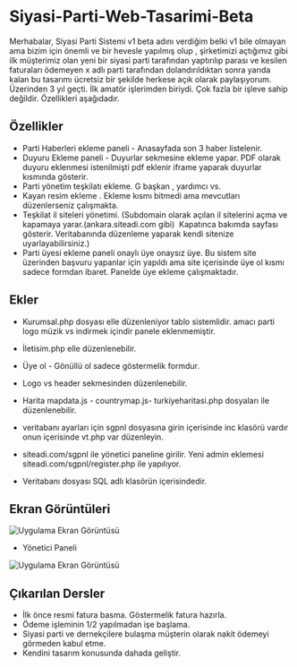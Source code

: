 
# Siyasi-Parti-Web-Tasarimi-Beta

Merhabalar, Siyasi Parti Sistemi v1 beta adını verdiğim belki v1 bile olmayan ama bizim için önemli ve bir hevesle yapılmış olup , şirketimizi açtığımız gibi ilk müşterimiz olan yeni bir siyasi parti tarafından yaptırılıp parası ve kesilen faturaları ödemeyen x adlı parti tarafından dolandırıldıktan sonra yarıda kalan bu tasarımı ücretsiz bir şekilde herkese açık olarak paylaşıyorum. Üzerinden 3 yıl geçti. İlk amatör işlerimden biriydi. Çok fazla bir işleve sahip değildir. Özellikleri aşağıdadır. 



## Özellikler

- Parti Haberleri ekleme paneli - Anasayfada son 3 haber listelenir.
- Duyuru Ekleme paneli - Duyurlar sekmesine ekleme yapar. PDF olarak duyuru eklenmesi istenilmişti pdf eklenir iframe yaparak duyurlar kısmında gösterir.
- Parti yönetim teşkilatı ekleme. G başkan , yardımcı vs.
- Kayan resim ekleme . Ekleme kısmı bitmedi ama mevcutları düzenlerseniz çalışmakta.
- Teşkilat il siteleri yönetimi. (Subdomain olarak açılan il sitelerini açma ve kapamaya yarar.(ankara.siteadi.com gibi)  Kapatınca bakımda sayfası gösterir. Veritabanında düzenleme yaparak kendi sitenize uyarlayabilirsiniz.)
- Parti üyesi ekleme paneli onaylı üye onaysız üye. Bu sistem site üzerinden başvuru yapanlar için yapıldı ama site içerisinde üye ol kısmı sadece formdan ibaret. Panelde üye ekleme çalışmaktadır.


  
## Ekler

- Kurumsal.php dosyası elle düzenleniyor tablo sistemlidir. amacı parti logo müzik vs indirmek içindir panele eklenmemiştir.

- İletisim.php elle düzenlenebilir.

- Üye ol - Gönüllü ol sadece göstermelik formdur.

- Logo vs header sekmesinden düzenlenebilir.

- Harita mapdata.js - countrymap.js- turkiyeharitasi.php dosyaları ile düzenlenebilir.

- veritabanı ayarları için sgpnl dosyasına girin içerisinde inc klasörü vardır onun içerisinde vt.php var düzenleyin.

- siteadi.com/sgpnl ile yönetici paneline girilir. Yeni admin eklemesi siteadi.com/sgpnl/register.php ile yapılıyor. 
- Veritabanı dosyası SQL adlı klasörün içerisindedir.
  
## Ekran Görüntüleri

![Uygulama Ekran Görüntüsü](https://i.hizliresim.com/5gmnk79.png)

- Yönetici Paneli

![Uygulama Ekran Görüntüsü](https://i.hizliresim.com/dljqbqi.png)

  
## Çıkarılan Dersler

- İlk önce resmi fatura basma. Göstermelik fatura hazırla.
- Ödeme işleminin 1/2 yapılmadan işe başlama.
- Siyasi parti ve dernekçilere bulaşma müşterin olarak nakit ödemeyi görmeden kabul etme.
- Kendini tasarım konusunda dahada geliştir.

  
